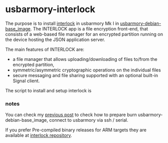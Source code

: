 # usbarmory-interlock

The purpose is to install [interlock](https://github.com/f-secure-foundry/interlock) in usbarmory Mk I in [usbarmory-debian-base_image](https://github.com/f-secure-foundry/usbarmory-debian-base_image).
The INTERLOCK app is a file encryption front-end, that consists of a web-based file manager for an encrypted partition running on the device hosting the JSON application server.

The main features of INTERLOCK are:
- a file manager that allows uploading/downloading of files to/from the encrypted partition, 
- symmetric/asymmetric cryptographic operations on the individual files
- secure messaging and file sharing supported with an optional built-in Signal client.

The script to install and setup interlock is <script src="https://gist.github.com/arainho/5d9e31a8d5d8e432838e405ddb43ae8b"></script>

### notes
You can check my [previous post](https://github.com/arainho/arainho.github.io/blob/master/_posts/2019-04-19-usbarmory-setup.md) to check how to prepare burn usbarmory-debian-base_image, connect to usbarmory via ssh / serial.

If you prefer Pre-compiled binary releases for ARM targets they are available at [interlock repository](https://github.com/f-secure-foundry/interlock/releases).
